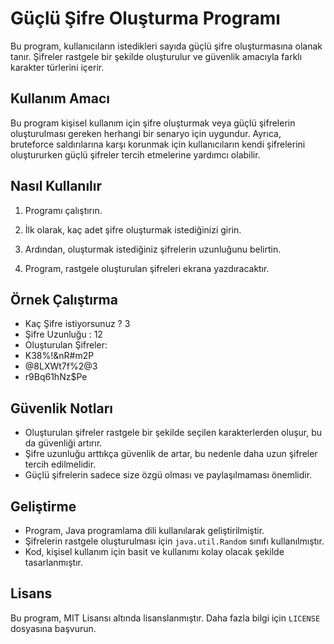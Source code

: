 # Güçlü Şifre Oluşturma Programı

Bu program, kullanıcıların istedikleri sayıda güçlü şifre oluşturmasına olanak tanır. Şifreler rastgele bir şekilde oluşturulur ve güvenlik amacıyla farklı karakter türlerini içerir.

## Kullanım Amacı

Bu program kişisel kullanım için şifre oluşturmak veya güçlü şifrelerin oluşturulması gereken herhangi bir senaryo için uygundur. Ayrıca, bruteforce saldırılarına karşı korunmak için kullanıcıların kendi şifrelerini oluştururken güçlü şifreler tercih etmelerine yardımcı olabilir.

## Nasıl Kullanılır

1. Programı çalıştırın.

2. İlk olarak, kaç adet şifre oluşturmak istediğinizi girin.

3. Ardından, oluşturmak istediğiniz şifrelerin uzunluğunu belirtin.

4. Program, rastgele oluşturulan şifreleri ekrana yazdıracaktır.

## Örnek Çalıştırma

- Kaç Şifre istiyorsunuz ? 3
- Şifre Uzunluğu : 12
- Oluşturulan Şifreler:
- K38%!&nR#m2P
- @8LXWt7f%2@3
- r9Bq61hNz$Pe


## Güvenlik Notları

- Oluşturulan şifreler rastgele bir şekilde seçilen karakterlerden oluşur, bu da güvenliği artırır.
- Şifre uzunluğu arttıkça güvenlik de artar, bu nedenle daha uzun şifreler tercih edilmelidir.
- Güçlü şifrelerin sadece size özgü olması ve paylaşılmaması önemlidir.

## Geliştirme

- Program, Java programlama dili kullanılarak geliştirilmiştir.
- Şifrelerin rastgele oluşturulması için `java.util.Random` sınıfı kullanılmıştır.
- Kod, kişisel kullanım için basit ve kullanımı kolay olacak şekilde tasarlanmıştır.

## Lisans

Bu program, MIT Lisansı altında lisanslanmıştır. Daha fazla bilgi için `LICENSE` dosyasına başvurun.
